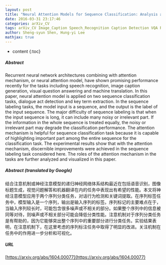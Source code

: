 ```yaml
---
layout: post
title: "Neural Attention Models for Sequence Classification: Analysis and Application to Key Term Extraction and Dialogue Act Detection"
date: 2016-03-31 23:17:46
categories: arXiv_CV
tags: arXiv_CV Image_Caption Speech_Recognition Caption Detection VQA Recognition
author: Sheng-syun Shen, Hung-yi Lee
mathjax: true
---
```


* content
{:toc}

##### Abstract
Recurrent neural network architectures combining with attention mechanism, or neural attention model, have shown promising performance recently for the tasks including speech recognition, image caption generation, visual question answering and machine translation. In this paper, neural attention model is applied on two sequence classification tasks, dialogue act detection and key term extraction. In the sequence labeling tasks, the model input is a sequence, and the output is the label of the input sequence. The major difficulty of sequence labeling is that when the input sequence is long, it can include many noisy or irrelevant part. If the information in the whole sequence is treated equally, the noisy or irrelevant part may degrade the classification performance. The attention mechanism is helpful for sequence classification task because it is capable of highlighting important part among the entire sequence for the classification task. The experimental results show that with the attention mechanism, discernible improvements were achieved in the sequence labeling task considered here. The roles of the attention mechanism in the tasks are further analyzed and visualized in this paper.

##### Abstract (translated by Google)
结合注意机制或神经注意模型的递归神经网络体系结构最近在包括语音识别，图像标题生成，视觉问题解答和机器翻译在内的任务中表现出有希望的性能。本文将神经注意模型应用于两个序列分类任务，对话行为检测和关键词提取。在序列标签任务中，模型输入是一个序列，输出是输入序列的标签。序列标记的主要难点在于，当输入序列较长时，可能包含很多噪声或不相关的部分。如果整个序列中的信息被同等对待，则噪声或不相关部分可能会降低分类性能。注意机制对于序列分类任务是有帮助的，因为它能够突出整个序列中的重要部分进行分类任务。实验结果表明，在注意机制下，在这里考虑的序列标注任务中取得了明显的改进。关注机制在任务中的作用进一步分析和可视化。

##### URL
[https://arxiv.org/abs/1604.00077](https://arxiv.org/abs/1604.00077)

